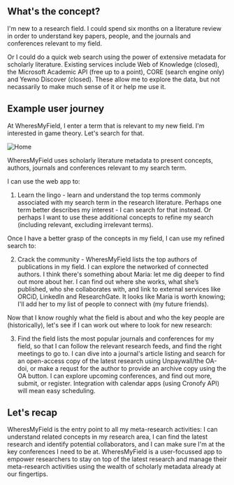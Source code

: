 ## What's the concept?

I'm new to a research field. I could spend six months on a literature review in order to understand key papers, people, and the journals and conferences relevant to my field.

Or I could do a quick web search using the power of extensive metadata for scholarly literature. Existing services include Web of Knowledge (closed), the Microsoft Academic API (free up to a point), CORE (search engine only) and Yewno Discover (closed). These allow me to explore the data, but not necassarily to make much sense of it or help me use it.

## Example user journey

At WheresMyField, I enter a term that is relevant to my new field. I'm interested in game theory. Let's search for that.

![Home](https://github.com/ArcasProject/WheresMyField/User_Journey_Vision/home.png "Home")


WheresMyField uses scholarly literature metadata to present concepts, authors, journals and conferences relevant to my search term.

I can use the web app to:

1. Learn the lingo - learn and understand the top terms commonly associated with my search term in the research literature. Perhaps one term better describes my interest - I can search for that instead. Or perhaps I want to use these additional concepts to refine my search (including relevant, excluding irrelevant terms).

Once I have a better grasp of the concepts in my field, I can use my refined search to:

2. Crack the community - WheresMyField lists the top authors of publications in my field. I can explore the networked of connected authors. I think there's something about Maria: let me dig deeper to find out more about her. I can find out where she works, what she’s published, who she collaborates with, and link to external services like ORCiD, LinkedIn and ResearchGate. It looks like Maria is worth knowing; I'll add her to my list of people to connect with (my future friends).

Now that I know roughly what the field is about and who the key people are (historically), let's see if I can work out where to look for new research:

3. Find the field lists the most popular journals and conferences for my field, so that I can follow the relevant research feeds, and find the right meetings to go to. I can dive into a journal's article listing and search for an open-access copy of the latest research using Unpaywall/the OA-doi, or make a requst for the author to provide an archive copy using the OA button. I can explore upcoming conferences, and find out more, submit, or register. Integration with calendar apps (using Cronofy API) will mean easy scheduling.

## Let's recap
WheresMyField is the entry point to all my meta-research activities: I can understand related concepts in my research area, I can find the latest research and identify potential collaborators, and I can make sure I'm at the key conferences I need to be at. WheresMyField is a user-focussed app to empower researchers to stay on top of the latest research and manage their meta-research activities using the wealth of scholarly metadata already at our fingertips.
